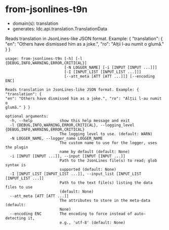 # from-jsonlines-t9n

* domain(s): translation
* generates: ldc.api.translation.TranslationData

Reads translation in JsonLines-like JSON format. Example: { "translation": { "en": "Others have dismissed him as a joke.", "ro": "Alții l-au numit o glumă." } }

```
usage: from-jsonlines-t9n [-h] [-l {DEBUG,INFO,WARNING,ERROR,CRITICAL}]
                          [-N LOGGER_NAME] [-i [INPUT [INPUT ...]]]
                          [-I [INPUT_LIST [INPUT_LIST ...]]]
                          [--att_meta [ATT [ATT ...]]] [--encoding ENC]

Reads translation in JsonLines-like JSON format. Example: { "translation": {
"en": "Others have dismissed him as a joke.", "ro": "Alții l-au numit o
glumă." } }

optional arguments:
  -h, --help            show this help message and exit
  -l {DEBUG,INFO,WARNING,ERROR,CRITICAL}, --logging_level {DEBUG,INFO,WARNING,ERROR,CRITICAL}
                        The logging level to use. (default: WARN)
  -N LOGGER_NAME, --logger_name LOGGER_NAME
                        The custom name to use for the logger, uses the plugin
                        name by default (default: None)
  -i [INPUT [INPUT ...]], --input [INPUT [INPUT ...]]
                        Path to the JsonLines file(s) to read; glob syntax is
                        supported (default: None)
  -I [INPUT_LIST [INPUT_LIST ...]], --input_list [INPUT_LIST [INPUT_LIST ...]]
                        Path to the text file(s) listing the data files to use
                        (default: None)
  --att_meta [ATT [ATT ...]]
                        The attributes to store in the meta-data (default:
                        None)
  --encoding ENC        The encoding to force instead of auto-detecting it,
                        e.g., 'utf-8' (default: None)
```
